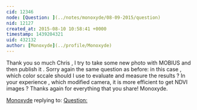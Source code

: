 ```yaml
---
cid: 12346
node: [Question: ](../notes/monoxyde/08-09-2015/question)
nid: 12127
created_at: 2015-08-10 10:58:41 +0000
timestamp: 1439204321
uid: 432132
author: [Monoxyde](../profile/Monoxyde)
---
```


Thank you so much Chris , I try to take some new photo with MOBIUS and then publish it .
Sorry again the same question as before: in this case , which color sccale should I use to evaluate and measure the results ?
In your experience , which modified camera, it is more efficient to get NDVI images ?
Thanks again for everything that you share! 
Monoxyde. 


[Monoxyde](../profile/Monoxyde) replying to: [Question: ](../notes/monoxyde/08-09-2015/question)

